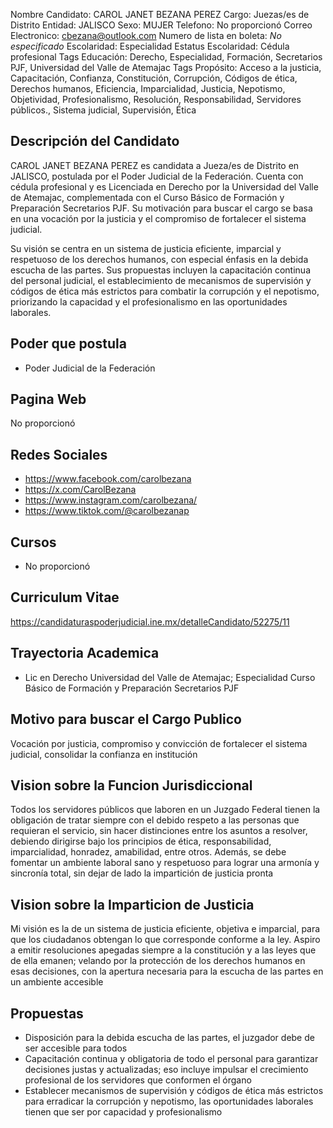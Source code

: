 Nombre Candidato: CAROL JANET BEZANA PEREZ
Cargo: Juezas/es de Distrito
Entidad: JALISCO
Sexo: MUJER
Telefono: No proporcionó
Correo Electronico: cbezana@outlook.com
Numero de lista en boleta: *No especificado*
Escolaridad: Especialidad
Estatus Escolaridad: Cédula profesional
Tags Educación: Derecho, Especialidad, Formación, Secretarios PJF, Universidad del Valle de Atemajac
Tags Propósito: Acceso a la justicia, Capacitación, Confianza, Constitución, Corrupción, Códigos de ética, Derechos humanos, Eficiencia, Imparcialidad, Justicia, Nepotismo, Objetividad, Profesionalismo, Resolución, Responsabilidad, Servidores públicos., Sistema judicial, Supervisión, Ética


## Descripción del Candidato 

CAROL JANET BEZANA PEREZ es candidata a Jueza/es de Distrito en JALISCO, postulada por el Poder Judicial de la Federación. Cuenta con cédula profesional y es Licenciada en Derecho por la Universidad del Valle de Atemajac, complementada con el Curso Básico de Formación y Preparación Secretarios PJF. Su motivación para buscar el cargo se basa en una vocación por la justicia y el compromiso de fortalecer el sistema judicial.

Su visión se centra en un sistema de justicia eficiente, imparcial y respetuoso de los derechos humanos, con especial énfasis en la debida escucha de las partes. Sus propuestas incluyen la capacitación continua del personal judicial, el establecimiento de mecanismos de supervisión y códigos de ética más estrictos para combatir la corrupción y el nepotismo, priorizando la capacidad y el profesionalismo en las oportunidades laborales.


## Poder que postula

- Poder Judicial de la Federación


## Pagina Web

No proporcionó


## Redes Sociales

- https://www.facebook.com/carolbezana
- https://x.com/CarolBezana
- https://www.instagram.com/carolbezana/
- https://www.tiktok.com/@carolbezanap


## Cursos

- No proporcionó


## Curriculum Vitae

https://candidaturaspoderjudicial.ine.mx/detalleCandidato/52275/11


## Trayectoria Academica

- Lic en Derecho Universidad del Valle de Atemajac; Especialidad Curso Básico de Formación y Preparación Secretarios PJF


## Motivo para buscar el Cargo Publico

Vocación por justicia, compromiso y convicción de fortalecer el sistema judicial, consolidar la confianza en institución


## Vision sobre la Funcion Jurisdiccional

Todos los servidores públicos que laboren en un Juzgado Federal tienen la obligación de tratar siempre con el debido respeto a las personas que requieran el servicio, sin hacer distinciones entre los asuntos a resolver, debiendo dirigirse bajo los principios de ética, responsabilidad, imparcialidad, honradez, amabilidad, entre otros. Además, se debe fomentar un ambiente laboral sano y respetuoso para lograr una armonía y sincronía total, sin dejar de lado la impartición de justicia pronta


## Vision sobre la Imparticion de Justicia

Mi visión es la de un sistema de justicia eficiente, objetiva e imparcial, para que los ciudadanos obtengan lo que corresponde conforme a la ley. Aspiro a emitir resoluciones apegadas siempre a la constitución y a las leyes que de ella emanen; velando por la protección de los derechos humanos en esas decisiones, con la apertura necesaria para la escucha de las partes en un ambiente accesible


## Propuestas

- Disposición para la debida escucha de las partes, el juzgador debe de ser accesible para todos
- Capacitación continua y obligatoria de todo el personal para garantizar decisiones justas y actualizadas; eso incluye impulsar el crecimiento profesional de los servidores que conformen el órgano
- Establecer mecanismos de supervisión y códigos de ética más estrictos para erradicar la corrupción y nepotismo, las oportunidades laborales tienen que ser por capacidad y profesionalismo


